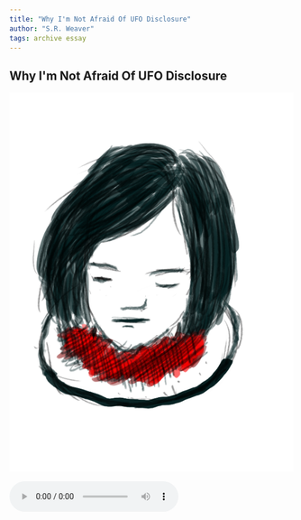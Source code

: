 ```yaml
---
title: "Why I'm Not Afraid Of UFO Disclosure"
author: "S.R. Weaver"
tags: archive essay
---
```

## Why I'm Not Afraid Of UFO Disclosure
![image](https://github.com/LWFlouisa/UploadedFairyRadio/blob/main/Images/ehena-marie.png?raw=true)

 <audio controls>
  <source src="https://lwflouisa.github.io/UploadedFairyRadio/Audio/WhyIFeelUnsafeAsTransInLGBTSpacesOnYoutube.webm" type="audio/mpeg">
Your browser does not support the audio element.
</audio>
